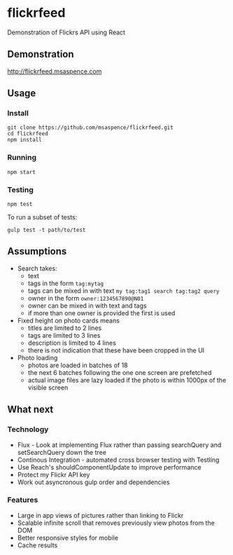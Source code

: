 # flickrfeed

Demonstration of Flickrs API using React

## Demonstration

http://flickrfeed.msaspence.com

## Usage

### Install

```
git clone https://github.com/msaspence/flickrfeed.git
cd flickrfeed
npm install
```

### Running

```
npm start
```

### Testing

```
npm test
```

To run a subset of tests:

```
gulp test -t path/to/test
```

## Assumptions

  * Search takes:
    * text
    * tags in the form `tag:mytag`
    * tags can be mixed in with text `my tag:tag1 search tag:tag2 query`
    * owner in the form `owner:1234567890@N01`
    * owner can be mixed in with text and tags
    * if more than one owner is provided the first is used
  * Fixed height on photo cards means
    * titles are limited to 2 lines
    * tags are limited to 3 lines
    * description is limited to 4 lines
    * there is not indication that these have been cropped in the UI
  * Photo loading
    * photos are loaded in batches of 18
    * the next 6 batches following the one one screen are prefetched
    * actual image files are lazy loaded if the photo is within 1000px of the visible screen

## What next

### Technology

 * Flux - Look at implementing Flux rather than passing searchQuery and setSearchQuery down the tree
 * Continous Integration - automated cross browser testing with Testling
 * Use Reach's shouldComponentUpdate to improve performance
 * Protect my Flickr API key
 * Work out asyncronous gulp order and dependencies


### Features

 * Large in app views of pictures rather than linking to Flickr
 * Scalable infinite scroll that removes previously view photos from the DOM
 * Better responsive styles for mobile
 * Cache results

